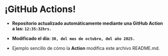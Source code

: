 # ¡GitHub Actions!
* **Repositorio actualizado automáticamente mediante una GitHub Action a las: `12:35:32hrs.`**
* **Modificado el día: `30, del mes de octubre, del año 2025.`**

* Ejemplo sencillo de cómo la **Action** modifica este archivo README.md.
